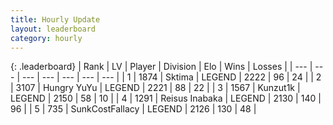 ```yaml
---
title: Hourly Update
layout: leaderboard
category: hourly
---
```


{: .leaderboard}
| Rank | LV | Player | Division | Elo | Wins | Losses |
| --- | --- | --- | --- | --- | --- | --- |
| <span data-change="1">1</span> | 1874 | <span title="ID: 353063">Sktima</span> | LEGEND | <span data-change="2">2222</span> | <span data-change="1">96</span> | <span data-change="0">24</span> |
| <span data-change="-1">2</span> | 3107 | <span title="ID: 164871">Hungry YuYu</span> | LEGEND | <span data-change="0">2221</span> | <span data-change="0">88</span> | <span data-change="0">22</span> |
| <span data-change="0">3</span> | 1567 | <span title="ID: 392407">Kunzut1k</span> | LEGEND | <span data-change="0">2150</span> | <span data-change="0">58</span> | <span data-change="0">10</span> |
| <span data-change="0">4</span> | 1291 | <span title="ID: 451068">Reisus Inabaka</span> | LEGEND | <span data-change="0">2130</span> | <span data-change="0">140</span> | <span data-change="0">96</span> |
| <span data-change="0">5</span> | 735 | <span title="ID: 402846">SunkCostFallacy</span> | LEGEND | <span data-change="-3">2126</span> | <span data-change="1">130</span> | <span data-change="1">48</span> |